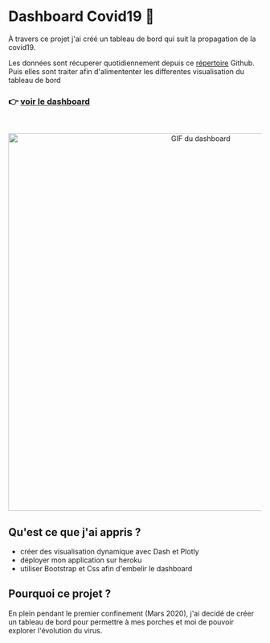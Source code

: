 # Dashboard Covid19 🦠
À travers ce projet j'ai créé un tableau de bord qui suit la propagation de la covid19. 

Les données sont récuperer quotidiennement depuis ce [répertoire](https://github.com/CSSEGISandData/COVID-19) Github. Puis elles sont traiter afin d'alimententer les differentes visualisation du tableau de bord

<h3 align="left">
  <span>👉 </span>
  <a href="URL">voir le dashboard</a>
</h3>
<br>

<p align="center">
  <img src='assets/dashboard.gif' alt="GIF du dashboard" width=750>
</p>


## **Qu'est ce que j'ai appris ?**
- créer des visualisation dynamique avec Dash et Plotly
- déployer mon application sur heroku
- utiliser Bootstrap et Css afin d'embelir le dashboard

## **Pourquoi ce projet ?**
En plein pendant le premier confinement (Mars 2020), j'ai decidé de créer un tableau de bord pour permettre à mes porches et moi de pouvoir explorer l'évolution du virus. 
